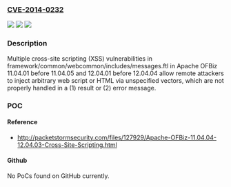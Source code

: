### [CVE-2014-0232](https://cve.mitre.org/cgi-bin/cvename.cgi?name=CVE-2014-0232)
![](https://img.shields.io/static/v1?label=Product&message=n%2Fa&color=blue)
![](https://img.shields.io/static/v1?label=Version&message=n%2Fa&color=blue)
![](https://img.shields.io/static/v1?label=Vulnerability&message=n%2Fa&color=brighgreen)

### Description

Multiple cross-site scripting (XSS) vulnerabilities in framework/common/webcommon/includes/messages.ftl in Apache OFBiz 11.04.01 before 11.04.05 and 12.04.01 before 12.04.04 allow remote attackers to inject arbitrary web script or HTML via unspecified vectors, which are not properly handled in a (1) result or (2) error message.

### POC

#### Reference
- http://packetstormsecurity.com/files/127929/Apache-OFBiz-11.04.04-12.04.03-Cross-Site-Scripting.html

#### Github
No PoCs found on GitHub currently.

